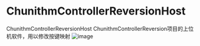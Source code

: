 # ChunithmControllerReversionHost
 ChunithmControllerReversionHost 
 ChunithmControllerReversion项目的上位机软件，用以修改按键映射 
 ![image](https://user-images.githubusercontent.com/48589001/174819279-b126e2a4-ecf0-4bac-9959-3cc2d2d13013.png)
